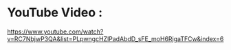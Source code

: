 # YouTube Video : 
https://www.youtube.com/watch?v=RC7NbjwP3QA&list=PLpwngcHZlPadAbdD_sFE_moH6RjgaTFCw&index=6

